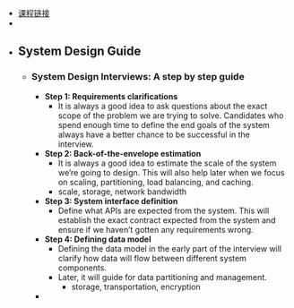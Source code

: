 - [课程链接](https://designgurus.org/path-player?courseid=grokking-the-system-design-interview)
-
- ## System Design Guide
	- ### System Design Interviews: A step by step guide
		- **Step 1: Requirements clarifications**
			- It is always a good idea to ask questions about the exact scope of the problem we are trying to solve. Candidates who spend enough time to define the end goals of the system always have a better chance to be successful in the interview.
		- **Step 2: Back-of-the-envelope estimation**
			- It is always a good idea to estimate the scale of the system we’re going to design. This will also help later when we focus on scaling, partitioning, load balancing, and caching.
			- scale, storage, network bandwidth
		- **Step 3: System interface definition**
			- Define what APIs are expected from the system. This will establish the exact contract expected from the system and ensure if we haven’t gotten any requirements wrong.
		- **Step 4: Defining data model**
			- Defining the data model in the early part of the interview will clarify how data will flow between different system components.
			- Later, it will guide for data partitioning and management.
				- storage, transportation, encryption
		-